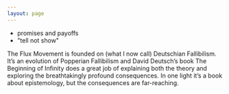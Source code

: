 ```yaml
---
layout: page
---
```


* promises and payoffs
* "tell not show"

The Flux Movement is founded on (what I now call) Deutschian Fallibilism. It’s an evolution of Popperian Fallibilism and David Deutsch’s book The Beginning of Infinity does a great job of explaining both the theory and exploring the breathtakingly profound consequences. In one light it’s a book about epistemology, but the consequences are far-reaching.

